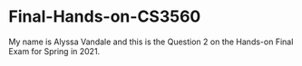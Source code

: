 # Final-Hands-on-CS3560

My name is Alyssa Vandale and this is the Question 2 on the Hands-on Final Exam for Spring in 2021.